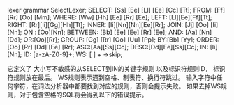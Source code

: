 lexer grammar SelectLexer;
SELECT: [Ss] [Ee] [Ll] [Ee] [Cc] [Tt];
FROM: [Ff] [Rr] [Oo] [Mm];
WHERE: [Ww] [Hh] [Ee] [Rr] [Ee];
LEFT: [Ll][Ee][Ff][Tt];
RIGHT: [Rr][Ii][Gg][Hh][Tt];
INNER: [Ii][Nn][Nn][Ee][Rr];
JOIN: [Jj] [Oo] [Ii] [Nn];
ON : [Oo][Nn];
BETWEEN: [Bb] [Ee] [Ee] [Rr] [Ee];
AND: [Aa] [Nn] [Dd];
OR:[Oo][Rr];
GROUP: [Gg] [Rr] [Oo] [Uu] [Pp];
BY:[Bb] [Yy];
ORDER: [Oo] [Rr] [Dd] [Ee] [Rr];
ASC:[Aa][Ss][Cc];
DESC:[Dd][Ee][Ss][Cc];
IN: [Ii][Nn];
ID: [a-zA-Z0-9]+;
WS:  [ ] + ->skip;

它定义了
大小写不敏感的从SELECT到IN的关键字规则
以及标识符规则ID，
标识符规则放在最后。
WS规则表示遇到空格、制表符、换行符跳过。
输入字符中任何字符，在词法分析器中都要找到对应的规则，否则会提示失败。
如果去掉WS规则，对于包含空格的SQL将会得到以下的错误提示。

